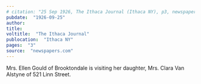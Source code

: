 ```yaml
---
# citation: "25 Sep 1926, The Ithaca Journal (Ithaca NY), p3, newspapers.com"
pubdate:  "1926-09-25"
author: 
title: 
voltitle:  "The Ithaca Journal"
publocation:  "Ithaca NY"
pages:  "3"
source:  "newspapers.com"
---
```

Mrs. Ellen Gould of Brooktondale is visiting her daughter, Mrs. Clara Van Alstyne of 521 Linn Street.
